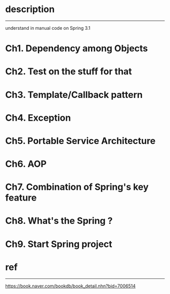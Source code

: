 # description
----
understand in manual code on Spring 3.1

# Ch1. Dependency among Objects

# Ch2. Test on the stuff for that

# Ch3. Template/Callback pattern

# Ch4. Exception

# Ch5. Portable Service Architecture

# Ch6. AOP

# Ch7. Combination of Spring's key feature

# Ch8. What's the Spring ?

# Ch9. Start Spring project

# ref
---
https://book.naver.com/bookdb/book_detail.nhn?bid=7006514